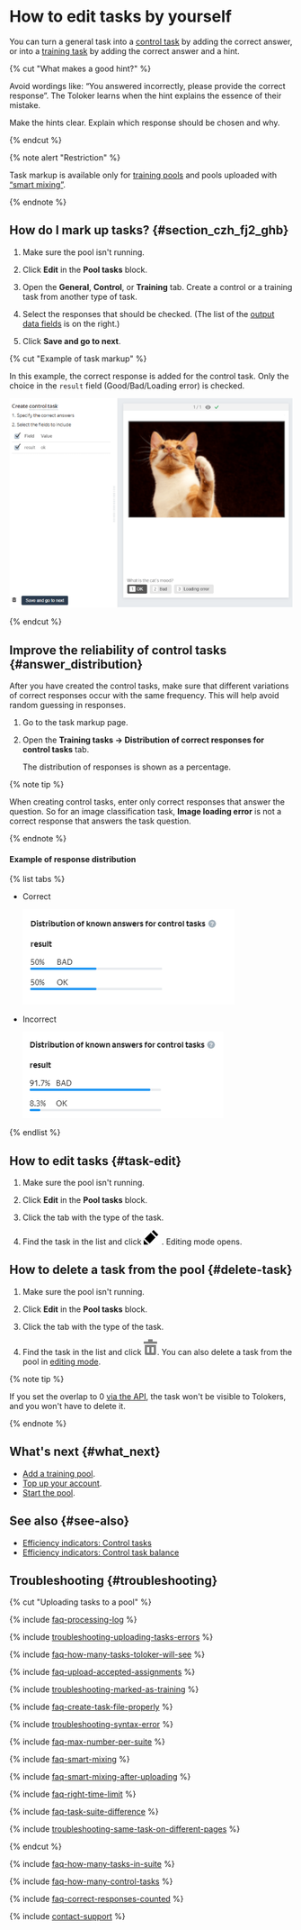 # How to edit tasks by yourself

You can turn a general task into a [control task](../../glossary.md#control-task) by adding the correct answer, or into a [training task](../../glossary.md#training-task) by adding the correct answer and a hint.

{% cut "What makes a good hint?" %}

Avoid wordings like: “You answered incorrectly, please provide the correct response”. The Toloker learns when the hint explains the essence of their mistake.

Make the hints clear. Explain which response should be chosen and why.

{% endcut %}

{% note alert "Restriction" %}

Task markup is available only for [training pools](train.md) and pools uploaded with [“smart mixing”](distribute-tasks-by-pages.md#smart-mixing).

{% endnote %}

## How do I mark up tasks? {#section_czh_fj2_ghb}

1. Make sure the pool isn't running.

1. Click **Edit** in the **Pool tasks** block.

1. Open the **General**, **Control**, or **Training** tab. Create a control or a training task from another type of task.

1. Select the responses that should be checked. (The list of the [output data fields](incoming.md) is on the right.)

1. Click **Save and go to next**.

{% cut "Example of task markup" %}

In this example, the correct response is added for the control task. Only the choice in the `result` field (Good/Bad/Loading error) is checked.

![](../_images/location-job/task-edit/task-edit.png)

{% endcut %}

## Improve the reliability of control tasks {#answer_distribution}

After you have created the control tasks, make sure that different variations of correct responses occur with the same frequency. This will help avoid random guessing in responses.

1. Go to the task markup page.

1. Open the **Training tasks → Distribution of correct responses for control tasks** tab.

    The distribution of responses is shown as a percentage.

{% note tip %}

When creating control tasks, enter only correct responses that answer the question. So for an image classification task, **Image loading error** is not a correct response that answers the task question.

{% endnote %}

#### Example of response distribution

{% list tabs %}

- Correct

  ![](../_images/location-job/task-edit/distribution_ex1.png)

- Incorrect

  ![](../_images/location-job/task-edit/distribution_ex2.png)

{% endlist %}

## How to edit tasks {#task-edit}

1. Make sure the pool isn't running.

1. Click **Edit** in the **Pool tasks** block.

1. Click the tab with the type of the task.

1. Find the task in the list and click ![](../_images/edit.svg) . Editing mode opens.

## How to delete a task from the pool {#delete-task}

1. Make sure the pool isn't running.

1. Click **Edit** in the **Pool tasks** block.

1. Click the tab with the type of the task.

1. Find the task in the list and click ![](../_images/location-job/task-edit/task-action-delete.svg). You can also delete a task from the pool in [editing mode](#task-edit).

{% note tip %}

If you set the overlap to 0 [via the API](../../api/concepts/set-min-task-overlap.md), the task won't be visible to Tolokers, and you won't have to delete it.

{% endnote %}

## What's next {#what_next}

- [Add a training pool](train.md).
- [Top up your account](refill.md).
- [Start the pool](pool-run-and-stop.md).

## See also {#see-also}

- [Efficiency indicators: Control tasks](./efficiency-metrics/control-tasks-share.md)
- [Efficiency indicators: Control task balance](./efficiency-metrics/control-tasks-balance.md)

## Troubleshooting {#troubleshooting}

{% cut "Uploading tasks to a pool" %}

{% include [faq-processing-log](../_includes/faq/adding-tasks-to-the-pool/processing-log.md) %}

{% include [troubleshooting-uploading-tasks-errors](../_includes/troubleshooting/adding-tasks-to-the-pool/uploading-tasks-errors.md) %}

{% include [faq-how-many-tasks-toloker-will-see](../_includes/faq/adding-tasks-to-the-pool/how-many-tasks-toloker-will-see.md) %}

{% include [faq-upload-accepted-assignments](../_includes/faq/adding-tasks-to-the-pool/upload-accepted-assignments.md) %}

{% include [troubleshooting-marked-as-training](../_includes/troubleshooting/adding-tasks-to-the-pool/marked-as-training.md) %}

{% include [faq-create-task-file-properly](../_includes/faq/adding-tasks-to-the-pool/create-task-file-properly.md) %}

{% include [troubleshooting-syntax-error](../_includes/troubleshooting/adding-tasks-to-the-pool/syntax-error.md) %}

{% include [faq-max-number-per-suite](../_includes/faq/adding-tasks-to-the-pool/max-number-per-suite.md) %}

{% include [faq-smart-mixing](../_includes/faq/adding-tasks-to-the-pool/smart-mixing.md) %}

{% include [faq-smart-mixing-after-uploading](../_includes/faq/adding-tasks-to-the-pool/smart-mixing-after-uploading.md) %}

{% include [faq-right-time-limit](../_includes/faq/adding-tasks-to-the-pool/right-time-limit.md) %}

{% include [faq-task-suite-difference](../_includes/faq/adding-tasks-to-the-pool/task-suite-difference.md) %}

{% include [troubleshooting-same-task-on-different-pages](../_includes/troubleshooting/adding-tasks-to-the-pool/same-task-on-different-pages.md) %}

{% endcut %}

{% include [faq-how-many-tasks-in-suite](../_includes/faq/adding-tasks-to-the-pool/how-many-tasks-in-suite.md) %}

{% include [faq-how-many-control-tasks](../_includes/faq/pool-setup/how-many-control-tasks.md) %}

{% include [faq-correct-responses-counted](../_includes/faq/pool-setup/correct-responses-counted.md) %}

{% include [contact-support](../_includes/contact-support.md) %}